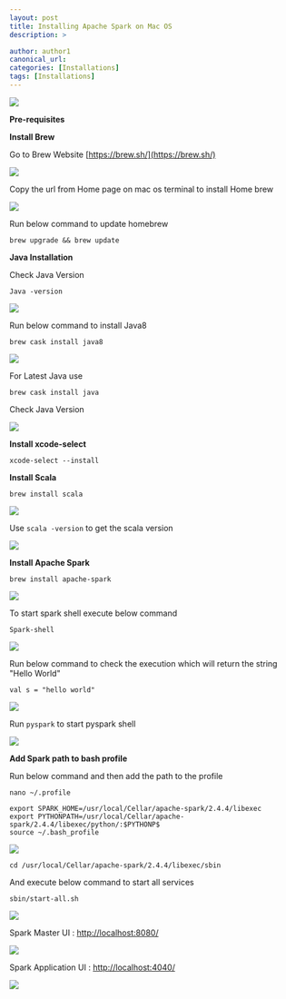 ```yaml
---
layout: post
title: Installing Apache Spark on Mac OS
description: >

author: author1
canonical_url:
categories: [Installations]
tags: [Installations]
---
```

![](/images/apachesparkonmacos/11.png)

**Pre-requisites**

**Install Brew**

Go to Brew Website
[https://brew.sh/](https://brew.sh/)

![](//BeerAndDiapers.ai/images/apachesparkonmacos/1.png)

Copy the url from Home page on mac os terminal to install Home brew

![](/images/apachesparkonmacos/2.png)

Run below command to update homebrew

    brew upgrade && brew update

**Java Installation**

Check Java Version

    Java -version

![](/images/apachesparkonmacos/3.png)

Run below command to install Java8

    brew cask install java8

![](/images/apachesparkonmacos/4.png)

For Latest Java use

    brew cask install java

Check Java Version

![](/images/apachesparkonmacos/5.png)


 **Install xcode-select**

    xcode-select --install

**Install Scala**

    brew install scala

![](/images/apachesparkonmacos/6.png)

Use `scala -version` to get the scala version

![](/images/apachesparkonmacos/7.png)


**Install Apache Spark**

    brew install apache-spark

![](/images/apachesparkonmacos/8.png)

To start spark shell execute below command

    Spark-shell

![](/images/apachesparkonmacos/9.png)

Run below command to check the execution which will return the string "Hello World"

    val s = "hello world"

![](/images/apachesparkonmacos/10.png)

Run `pyspark` to start pyspark shell

![](/images/apachesparkonmacos/11.png)

**Add Spark path to bash profile**


Run below command and then add the path to the profile

    nano ~/.profile

    export SPARK_HOME=/usr/local/Cellar/apache-spark/2.4.4/libexec
    export PYTHONPATH=/usr/local/Cellar/apache-spark/2.4.4/libexec/python/:$PYTHONP$
    source ~/.bash_profile

![](/images/apachesparkonmacos/12.png)

    cd /usr/local/Cellar/apache-spark/2.4.4/libexec/sbin

And execute below command to start all services

    sbin/start-all.sh

![](/images/apachesparkonmacos/13.png)

Spark Master UI : [http://localhost:8080/](http://localhost:8080/)

![](/images/apachesparkonmacos/14.png)

Spark Application UI : [http://localhost:4040/](http://localhost:4040/)

![](/images/apachesparkonmacos/15.png)
